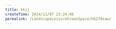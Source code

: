 ```yaml
---
title: kkjj
createTime: 2024/11/07 23:24:40
permalink: /LandscapeLeisureGreenSpace/h62f8xaw/
---
```

